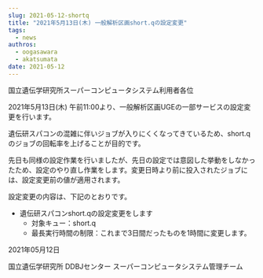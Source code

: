 ```yaml
---
slug: 2021-05-12-shortq
title: "2021年5月13日(木) 一般解析区画short.qの設定変更"
tags:
  - news
authros:
  - oogasawara
  - akatsumata
date: 2021-05-12
---
```



国立遺伝学研究所スーパーコンピュータシステム利用者各位


2021年5月13日(木) 午前11:00より、一般解析区画UGEの一部サービスの設定変更を行います。

遺伝研スパコンの混雑に伴いジョブが入りにくくなってきているため、short.qのジョブの回転率を上げることが目的です。

先日も同様の設定作業を行いましたが、先日の設定では意図した挙動をしなかったため、設定のやり直し作業をします。変更日時より前に投入されたジョブには、設定変更前の値が適用されます。

設定変更の内容は、下記のとおりです。


- 遺伝研スパコンshort.qの設定変更をします
    - 対象キュー：short.q
    - 最長実行時間の制限：これまで3日間だったものを1時間に変更します。


2021年05月12日

国立遺伝学研究所 DDBJセンター スーパーコンピュータシステム管理チーム
